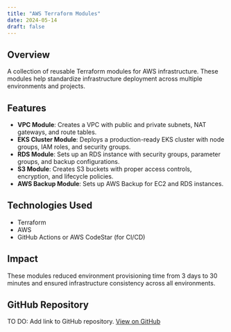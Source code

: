 ```yaml
---
title: "AWS Terraform Modules"
date: 2024-05-14
draft: false
---
```


## Overview

A collection of reusable Terraform modules for AWS infrastructure. These modules help standardize infrastructure deployment across multiple environments and projects.

## Features

- **VPC Module**: Creates a VPC with public and private subnets, NAT gateways, and route tables.
- **EKS Cluster Module**: Deploys a production-ready EKS cluster with node groups, IAM roles, and security groups.
- **RDS Module**: Sets up an RDS instance with security groups, parameter groups, and backup configurations.
- **S3 Module**: Creates S3 buckets with proper access controls, encryption, and lifecycle policies.
- **AWS Backup Module**: Sets up AWS Backup for EC2 and RDS instances.

## Technologies Used

- Terraform
- AWS
- GitHub Actions or AWS CodeStar (for CI/CD)

## Impact

These modules reduced environment provisioning time from 3 days to 30 minutes and ensured infrastructure consistency across all environments.

## GitHub Repository

TO DO: Add link to GitHub repository.
[View on GitHub](https://github.com/sosadtsia/aws-terraform-modules)
